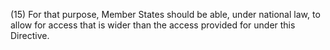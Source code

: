 (15) For that purpose, Member States should be able, under national law, to allow for access that is wider than the access provided for under this Directive.